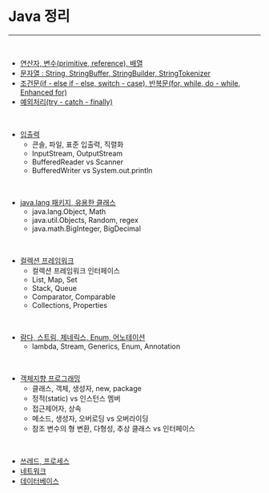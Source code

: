 # Java 정리
------------------

<br>

- [연산자, 변수(primitive, reference), 배열](https://github.com/wrp21/Java-Practice/tree/dev/Subject/%EB%B3%80%EC%88%98_%EB%B0%B0%EC%97%B4_%EC%97%B0%EC%82%B0%EC%9E%90)
- [문자열 : String, StringBuffer, StringBuilder, StringTokenizer](https://github.com/wrp21/Java-Practice/tree/dev/Subject/%EB%AC%B8%EC%9E%90%EC%97%B4)
- [조건문(if - else if - else, switch - case), 반복문(for, while, do - while, Enhanced for)](https://github.com/wrp21/Java-Practice/tree/dev/Subject/%EC%A1%B0%EA%B1%B4%EB%AC%B8_%EB%B0%98%EB%B3%B5%EB%AC%B8)
- [예외처리(try - catch - finally)](https://github.com/wrp21/Java-Practice/tree/dev/Subject/%EC%98%88%EC%99%B8%EC%B2%98%EB%A6%AC)  

<br>  

- [입출력](https://github.com/wrp21/Java-Practice/tree/dev/Subject/%EC%9E%85%EC%B6%9C%EB%A0%A5)
  - 콘솔, 파일, 표준 입출력, 직렬화
  - InputStream, OutputStream
  - BufferedReader vs Scanner
  - BufferedWriter vs System.out.println 

<br>

- [java.lang 패키지, 유용한 클래스](https://github.com/wrp21/Java-Practice/tree/dev/Subject/lang_util%ED%8C%A8%ED%82%A4%EC%A7%80)
  - java.lang.Object, Math
  - java.util.Objects, Random, regex
  - java.math.BigInteger, BigDecimal

<br>

- [컬렉션 프레임워크](https://github.com/wrp21/Java-Practice/tree/dev/Subject/%EC%BB%AC%EB%A0%89%EC%85%98%ED%94%84%EB%A0%88%EC%9E%84%EC%9B%8C%ED%81%AC)
  - 컬렉션 프레임워크 인터페이스
  - List, Map, Set
  - Stack, Queue
  - Comparator, Comparable
  - Collections, Properties
  
<br>

- [람다, 스트림, 제네릭스, Enum, 어노테이션](https://github.com/wrp21/Java-Practice/tree/dev/Subject/%EB%9E%8C%EB%8B%A4_%EC%8A%A4%ED%8A%B8%EB%A6%BC_%EC%A0%9C%EB%84%A4%EB%A6%AD%EC%8A%A4_Eunm_Annotaion)
  - lambda, Stream, Generics, Enum, Annotation

<br>

- [객체지향 프로그래밍](https://github.com/wrp21/Java-Practice/tree/dev/Subject/%EA%B0%9D%EC%B2%B4%EC%A7%80%ED%96%A5)
  - 클래스, 객체, 생성자, new, package
  - 정적(static) vs 인스턴스 멤버
  - 접근제어자, 상속
  - 메소드, 생성자, 오버로딩 vs 오버라이딩
  - 참조 변수의 형 변환, 다형성, 추상 클래스 vs 인터페이스

<br>

- [쓰레드, 프로세스](https://github.com/wrp21/Java-Practice/tree/dev/Subject/%EC%93%B0%EB%A0%88%EB%93%9C_%ED%94%84%EB%A1%9C%EC%84%B8%EC%8A%A4)
- [네트워크](https://github.com/wrp21/Java-Practice/tree/dev/Subject/%EB%84%A4%ED%8A%B8%EC%9B%8C%ED%81%AC)
- [데이터베이스](https://github.com/wrp21/Java-Practice/tree/dev/Subject/%EB%8D%B0%EC%9D%B4%ED%84%B0%EB%B2%A0%EC%9D%B4%EC%8A%A4)

<br>





